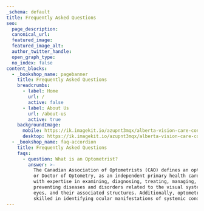 ```yaml
---
_schema: default
title: Frequently Asked Questions
seo:
  page_description:
  canonical_url:
  featured_image:
  featured_image_alt:
  author_twitter_handle:
  open_graph_type:
  no_index: false
content_blocks:
  - _bookshop_name: pagebanner
    title: Frequently Asked Questions
    breadcrumbs:
      - label: Home
        url: /
        active: false
      - label: About Us
        url: /about-us
        active: true
    backgroundImage:
      mobile: https://ik.imagekit.io/azupnt3mqx/alberta-vision-care-contact-us.webp
      desktop: https://ik.imagekit.io/azupnt3mqx/alberta-vision-care-contact-us.webp
  - _bookshop_name: faq-accordion
    title: Frequently Asked Questions
    faqs:
      - question: What is an Optometrist?
        answer: >-
          The Canadian Association of Optometrists (CAO) defines an optometrist,
          or Doctor of Optometry, as an independent primary health care provider
          with expertise in examining, diagnosing, treating, managing, and
          preventing diseases and disorders related to the visual system, the
          eyes, and their associated structures. Additionally, optometrists are
          skilled in identifying ocular manifestations of systemic conditions.
---
```


